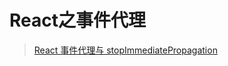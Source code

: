 # React之事件代理  
> [React 事件代理与 stopImmediatePropagation ](https://github.com/youngwind/blog/issues/107)